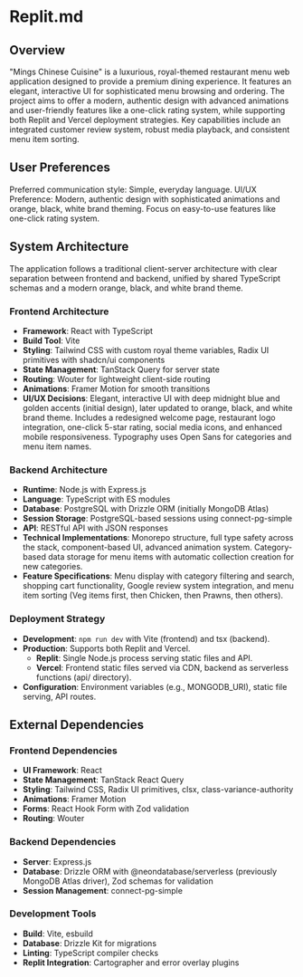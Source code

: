 # Replit.md

## Overview

"Mings Chinese Cuisine" is a luxurious, royal-themed restaurant menu web application designed to provide a premium dining experience. It features an elegant, interactive UI for sophisticated menu browsing and ordering. The project aims to offer a modern, authentic design with advanced animations and user-friendly features like a one-click rating system, while supporting both Replit and Vercel deployment strategies. Key capabilities include an integrated customer review system, robust media playback, and consistent menu item sorting.

## User Preferences

Preferred communication style: Simple, everyday language.
UI/UX Preference: Modern, authentic design with sophisticated animations and orange, black, white brand theming. Focus on easy-to-use features like one-click rating system.

## System Architecture

The application follows a traditional client-server architecture with clear separation between frontend and backend, unified by shared TypeScript schemas and a modern orange, black, and white brand theme.

### Frontend Architecture

-   **Framework**: React with TypeScript
-   **Build Tool**: Vite
-   **Styling**: Tailwind CSS with custom royal theme variables, Radix UI primitives with shadcn/ui components
-   **State Management**: TanStack Query for server state
-   **Routing**: Wouter for lightweight client-side routing
-   **Animations**: Framer Motion for smooth transitions
-   **UI/UX Decisions**: Elegant, interactive UI with deep midnight blue and golden accents (initial design), later updated to orange, black, and white brand theme. Includes a redesigned welcome page, restaurant logo integration, one-click 5-star rating, social media icons, and enhanced mobile responsiveness. Typography uses Open Sans for categories and menu item names.

### Backend Architecture

-   **Runtime**: Node.js with Express.js
-   **Language**: TypeScript with ES modules
-   **Database**: PostgreSQL with Drizzle ORM (initially MongoDB Atlas)
-   **Session Storage**: PostgreSQL-based sessions using connect-pg-simple
-   **API**: RESTful API with JSON responses
-   **Technical Implementations**: Monorepo structure, full type safety across the stack, component-based UI, advanced animation system. Category-based data storage for menu items with automatic collection creation for new categories.
-   **Feature Specifications**: Menu display with category filtering and search, shopping cart functionality, Google review system integration, and menu item sorting (Veg items first, then Chicken, then Prawns, then others).

### Deployment Strategy

-   **Development**: `npm run dev` with Vite (frontend) and tsx (backend).
-   **Production**: Supports both Replit and Vercel.
    -   **Replit**: Single Node.js process serving static files and API.
    -   **Vercel**: Frontend static files served via CDN, backend as serverless functions (api/ directory).
-   **Configuration**: Environment variables (e.g., MONGODB_URI), static file serving, API routes.

## External Dependencies

### Frontend Dependencies

-   **UI Framework**: React
-   **State Management**: TanStack React Query
-   **Styling**: Tailwind CSS, Radix UI primitives, clsx, class-variance-authority
-   **Animations**: Framer Motion
-   **Forms**: React Hook Form with Zod validation
-   **Routing**: Wouter

### Backend Dependencies

-   **Server**: Express.js
-   **Database**: Drizzle ORM with @neondatabase/serverless (previously MongoDB Atlas driver), Zod schemas for validation
-   **Session Management**: connect-pg-simple

### Development Tools

-   **Build**: Vite, esbuild
-   **Database**: Drizzle Kit for migrations
-   **Linting**: TypeScript compiler checks
-   **Replit Integration**: Cartographer and error overlay plugins